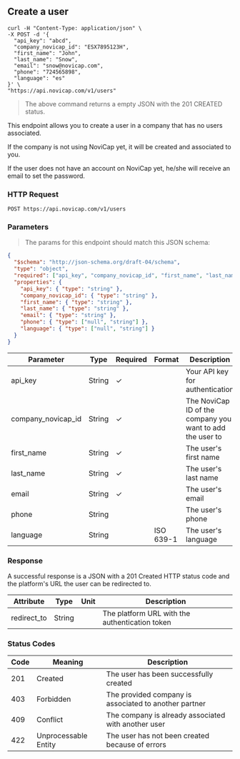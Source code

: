 ## Create a user

```shell
curl -H "Content-Type: application/json" \
-X POST -d '{
  "api_key": "abcd",
  "company_novicap_id": "ESX7895123H",
  "first_name": "John",
  "last_name": "Snow",
  "email": "snow@novicap.com",
  "phone": "724565898",
  "language": "es"
}' \
"https://api.novicap.com/v1/users"
```

> The above command returns a empty JSON with the 201 CREATED status.

This endpoint allows you to create a user in a company that has no users associated.

If the company is not using NoviCap yet, it will be created and associated to you.

If the user does not have an account on NoviCap yet, he/she will receive an email to set the password.

### HTTP Request

`POST https://api.novicap.com/v1/users`

### Parameters

> The params for this endpoint should match this JSON schema:

```json
{
  "$schema": "http://json-schema.org/draft-04/schema",
  "type": "object",
  "required": ["api_key", "company_novicap_id", "first_name", "last_name", "email"],
  "properties": {
    "api_key": { "type": "string" },
    "company_novicap_id": { "type": "string" },
    "first_name": { "type": "string" },
    "last_name": { "type": "string" },
    "email": { "type": "string" },
    "phone": { "type": ["null", "string"] },
    "language": { "type": ["null", "string"] }
  }
}
```

| Parameter          | Type   | Required | Format    | Description                                               |
|--------------------|--------|----------|-----------|-----------------------------------------------------------|
| api_key            | String | ✓        |           | Your API key for authentication                           |
| company_novicap_id | String | ✓        |           | The NoviCap ID of the company you want to add the user to |
| first_name         | String | ✓        |           | The user's first name                                     |
| last_name          | String | ✓        |           | The user's last name                                      |
| email              | String | ✓        |           | The user's email                                          |
| phone              | String |          |           | The user's phone                                          |
| language           | String |          | ISO 639-1 | The user's language                                       |

### Response

A successful response is a JSON with a 201 Created HTTP status code and the platform's URL the user can be redirected to.

| Attribute          | Type   | Unit     | Description                                               |
|--------------------|--------|----------|-----------------------------------------------------------|
| redirect_to        | String |          | The platform URL with the authentication token            |

### Status Codes

| Code | Meaning              | Description                                           |
|------|----------------------|-------------------------------------------------------|
| 201  | Created              | The user has been successfully created                |
| 403  | Forbidden            | The provided company is associated to another partner |
| 409  | Conflict             | The company is already associated with another user   |
| 422  | Unprocessable Entity | The user has not been created because of errors       |
